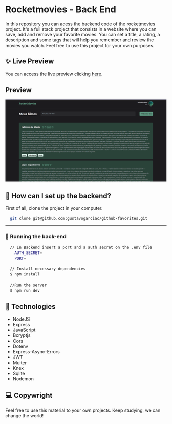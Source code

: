 # Rocketmovies - Back End

In this repository you can acess the backend code of the rocketmovies project. It's a full stack project that consists in a website where you can save, add and remove your favorite movies. You can set a title, a rating, a description and some tags that will help you remember and review the movies you watch. Feel free to use this project for your own purposes.

## ✨ Live Preview

You can access the live preview clicking [here]().

## Preview

![App Screenshot](./public//thumbnail.png)

## 🚀 How can I set up the backend?

First of all, clone the project in your computer.

```bash
  git clone git@github.com:gustavogarciac/github-favorites.git
```

---

### 💫 Running the back-end

```bash
  // In Backend insert a port and a auth secret on the .env file
    AUTH_SECRET=
    PORT=

  // Install necessary dependencies
  $ npm install

  //Run the server
  $ npm run dev

```

## 🚀 Technologies

- NodeJS
- Express
- JavaScript
- Bcryptjs
- Cors
- Dotenv
- Express-Async-Errors
- JWT
- Multer
- Knex
- Sqlite
- Nodemon

## 💻 Copywright

Feel free to use this material to your own projects. Keep studying, we can change the world!
